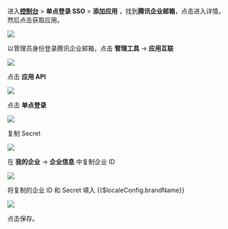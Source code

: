 <IntegrationDetailCard :title="`在 ${$localeConfig.brandName} 中创建应用`">

进入[**控制台**](https://console.authing.cn) > **单点登录 SSO** > **添加应用** ，找到**腾讯企业邮箱**，点击进入详情，然后点击获取应用。

![](~@imagesZhCn/integration/exmail/1-1.png)

以管理员身份登录腾讯企业邮箱，点击 **管理工具** -> **应用互联**

<img src="~@imagesZhCn/integration/exmail/1-2.png" class="md-img-padding" />

点击 **应用 API**

<img src="~@imagesZhCn/integration/exmail/1-3.png" class="md-img-padding" />

点击 **单点登录**

<img src="~@imagesZhCn/integration/exmail/1-4.png" class="md-img-padding" />

复制 Secret

<img src="~@imagesZhCn/integration/exmail/1-5.png" class="md-img-padding" />

在 **我的企业** -> **企业信息** 中复制企业 ID

<img src="~@imagesZhCn/integration/exmail/1-6.png" class="md-img-padding" />

将复制的企业 ID 和 Secret 填入 {{$localeConfig.brandName}}

![](~@imagesZhCn/integration/exmail/1-7.png)

点击保存。

</IntegrationDetailCard>

